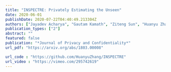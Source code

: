 ```yaml
---
title: "INSPECTRE: Privately Estimating the Unseen"
date: 2020-06-01
publishDate: 2020-07-22T04:40:49.213304Z
authors: ["Jayadev Acharya", "Gautam Kamath", "Ziteng Sun", "Huanyu Zhang"]
publication_types: ["2"]
abstract: ""
featured: false
publication: "*Journal of Privacy and Confidentiality*"
url_pdf: "https://arxiv.org/abs/1803.00008"

url_code : "https://github.com/HuanyuZhang/INSPECTRE"
url_video : "https://vimeo.com/295742619"
---
```


